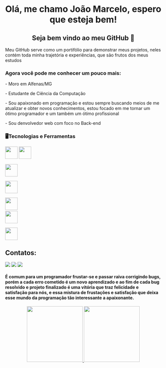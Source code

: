 ### <h1 align="center"> Olá, me chamo João Marcelo, espero que esteja bem! </h1>
### <h2 align="center"> Seja bem vindo ao meu GitHub 👋 </h2>


<p>Meu GitHub serve como um portifólio para demonstrar meus projetos, neles contém toda minha trajetória e experiências, que são frutos dos meus estudos</p>

<h3>Agora você pode me conhecer um pouco mais:</h3>
<p>- Moro em Alfenas/MG</p>
<p>- Estudante de Ciência da Computação</p>
<p>- Sou apaixonado em programação e estou sempre buscando meios de me atualizar e obter novos conhecimentos, estou focado em me tornar um ótimo programador e um também um ótimo profissional</p>
<p>- Sou denvolvedor web com foco no Back-end</p>

### <h3> 🖥️Tecnologias e Ferramentas</h3>
<code><img width="40px" src="https://cdn.jsdelivr.net/gh/devicons/devicon/icons/dotnetcore/dotnetcore-original.svg" /></code>
<code><img width="40px" src="https://cdn.jsdelivr.net/gh/devicons/devicon/icons/csharp/csharp-original.svg" /> </code>
<code> <img width="40px" src="https://cdn.jsdelivr.net/gh/devicons/devicon/icons/mysql/mysql-original-wordmark.svg" /> </code>
<code> <img width="40px" src="https://cdn.jsdelivr.net/gh/devicons/devicon/icons/java/java-original.svg" /> </code>
<code> <img width="40px" src="https://cdn.jsdelivr.net/gh/devicons/devicon/icons/c/c-original.svg" /></code>
<code> <img width="40px" src="https://cdn.jsdelivr.net/gh/devicons/devicon/icons/cplusplus/cplusplus-original.svg" /> </code>
<code> <img width="40px" src="https://cdn.jsdelivr.net/gh/devicons/devicon/icons/git/git-original.svg" /></code>

## Contatos:

<div>
<a href="https://www.linkedin.com/in/joao-marcelo-b-narciso/" target="_blank"><img src="https://img.shields.io/badge/-LinkedIn-%230077B5?style=for-the-badge&logo=linkedin&logoColor=white" target="_blank"></a>   
<a href="https://instagram.com/joao_marcelo_79/" target="_blank"><img src="https://img.shields.io/badge/-Instagram-%23E4405F?style=for-the-badge&logo=instagram&logoColor=white" target="_blank"></a>
<a href = "mailto: joaomarcelobn157@hotmail.com "><img src="https://img.shields.io/badge/-Hotmail-%230077B5?style=for-the-badge&logo=microsoft-outlook&logoColor=white&link=mailto" target="_blank"></a>
</div>



<h4> É comum para um programador frustar-se e passar raiva corrigindo bugs, porém a cada erro cometido é um novo aprendizado e ao fim de cada bug resolvido e projeto finalizado é uma vitória que traz felicidade e satisfação para nós, e essa mistura de frustações e satisfação que deixa esse mundo da programação tão interessante a apaixonante.</h4>

<div align="center">
<a href="https://github.com/Joao-Marcelo-B">
<img height="180em" src="https://github-readme-stats.vercel.app/api/top-langs/?username=Joao-Marcelo-B&layout=compact&langs_count=7&theme=dracula"/>
<img height="180em" src="https://github-readme-stats.vercel.app/api?username=Joao-Marcelo-B&show_icons=true&theme=dracula&include_all_commits=true&count_private=true"/>
</div>

